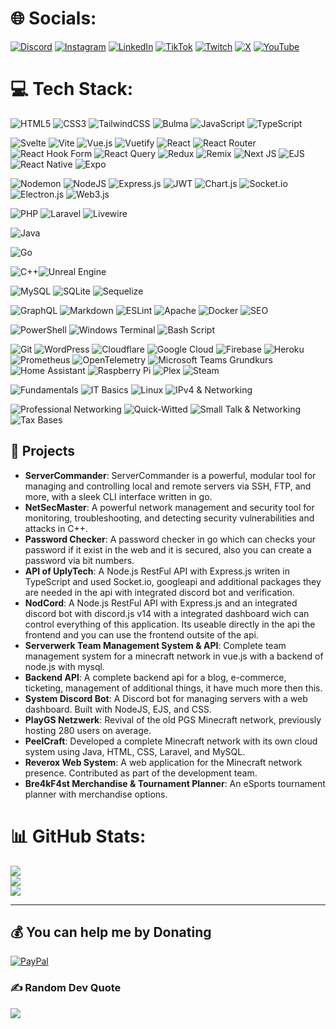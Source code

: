 # 🌐 Socials:
[![Discord](https://img.shields.io/badge/Discord-%237289DA.svg?logo=discord&logoColor=white)](https://discord.gg/vecto.) [![Instagram](https://img.shields.io/badge/Instagram-%23E4405F.svg?logo=Instagram&logoColor=white)](https://instagram.com/vecto_de) [![LinkedIn](https://img.shields.io/badge/LinkedIn-%230077B5.svg?logo=linkedin&logoColor=white)](https://linkedin.com/in/tim-hauke-b3b24b2b5) [![TikTok](https://img.shields.io/badge/TikTok-%23000000.svg?logo=TikTok&logoColor=white)](https://tiktok.com/@vectode) [![Twitch](https://img.shields.io/badge/Twitch-%239146FF.svg?logo=Twitch&logoColor=white)](https://twitch.tv/vectode) [![X](https://img.shields.io/badge/X-black.svg?logo=X&logoColor=white)](https://x.com/vectode) [![YouTube](https://img.shields.io/badge/YouTube-%23FF0000.svg?logo=YouTube&logoColor=white)](https://youtube.com/@vectode) 

# 💻 Tech Stack:
![HTML5](https://img.shields.io/badge/html5-%23E34F26.svg?style=for-the-badge&logo=html5&logoColor=white) ![CSS3](https://img.shields.io/badge/css3-%231572B6.svg?style=for-the-badge&logo=css3&logoColor=white) ![TailwindCSS](https://img.shields.io/badge/tailwindcss-%2338B2AC.svg?style=for-the-badge&logo=tailwind-css&logoColor=white) ![Bulma](https://img.shields.io/badge/bulma-%2300D1B2.svg?style=for-the-badge&logo=bulma&logoColor=white) ![JavaScript](https://img.shields.io/badge/javascript-%23323330.svg?style=for-the-badge&logo=javascript&logoColor=%23F7DF1E) ![TypeScript](https://img.shields.io/badge/typescript-%23007ACC.svg?style=for-the-badge&logo=typescript&logoColor=white)

![Svelte](https://img.shields.io/badge/svelte-%23f1413d.svg?style=for-the-badge&logo=svelte&logoColor=white) ![Vite](https://img.shields.io/badge/vite-%23646CFF.svg?style=for-the-badge&logo=vite&logoColor=white) ![Vue.js](https://img.shields.io/badge/vue.js-%2335495e.svg?style=for-the-badge&logo=vuedotjs&logoColor=%234FC08D) ![Vuetify](https://img.shields.io/badge/Vuetify-1867C0?style=for-the-badge&logo=vuetify&logoColor=AEDDFF) ![React](https://img.shields.io/badge/react-%2320232a.svg?style=for-the-badge&logo=react&logoColor=%2361DAFB) ![React Router](https://img.shields.io/badge/React_Router-CA4245?style=for-the-badge&logo=react-router&logoColor=white) ![React Hook Form](https://img.shields.io/badge/React%20Hook%20Form-%23EC5990.svg?style=for-the-badge&logo=reacthookform&logoColor=white) ![React Query](https://img.shields.io/badge/-React%20Query-FF4154?style=for-the-badge&logo=react%20query&logoColor=white) ![Redux](https://img.shields.io/badge/redux-%23593d88.svg?style=for-the-badge&logo=redux&logoColor=white) ![Remix](https://img.shields.io/badge/remix-%23000.svg?style=for-the-badge&logo=remix&logoColor=white) ![Next JS](https://img.shields.io/badge/Next-black?style=for-the-badge&logo=next.js&logoColor=white) ![EJS](https://img.shields.io/badge/ejs-%23B4CA65.svg?style=for-the-badge&logo=ejs&logoColor=black) ![React Native](https://img.shields.io/badge/react_native-%2320232a.svg?style=for-the-badge&logo=react&logoColor=%2361DAFB) ![Expo](https://img.shields.io/badge/expo-1C1E24?style=for-the-badge&logo=expo&logoColor=#D04A37)

![Nodemon](https://img.shields.io/badge/NODEMON-%23323330.svg?style=for-the-badge&logo=nodemon&logoColor=%BBDEAD) ![NodeJS](https://img.shields.io/badge/node.js-6DA55F?style=for-the-badge&logo=node.js&logoColor=white) ![Express.js](https://img.shields.io/badge/express.js-%23404d59.svg?style=for-the-badge&logo=express&logoColor=%2361DAFB) ![JWT](https://img.shields.io/badge/JWT-black?style=for-the-badge&logo=JSON%20web%20tokens) ![Chart.js](https://img.shields.io/badge/chart.js-F5788D.svg?style=for-the-badge&logo=chart.js&logoColor=white) ![Socket.io](https://img.shields.io/badge/Socket.io-black?style=for-the-badge&logo=socket.io&badgeColor=010101) ![Electron.js](https://img.shields.io/badge/Electron-191970?style=for-the-badge&logo=Electron&logoColor=white) ![Web3.js](https://img.shields.io/badge/web3.js-F16822?style=for-the-badge&logo=web3.js&logoColor=white)

![PHP](https://img.shields.io/badge/php-%23777BB4.svg?style=for-the-badge&logo=php&logoColor=white) ![Laravel](https://img.shields.io/badge/laravel-%23FF2D20.svg?style=for-the-badge&logo=laravel&logoColor=white) ![Livewire](https://img.shields.io/badge/livewire-%234e56a6.svg?style=for-the-badge&logo=livewire&logoColor=white)

![Java](https://img.shields.io/badge/Java-%23ED8B00.svg?style=for-the-badge&logo=openjdk&logoColor=white)

![Go](https://img.shields.io/badge/Go-00ADD8?style=for-the-badge&logo=go&logoColor=white)

![C++](https://img.shields.io/badge/C%2B%2B-00599C?style=for-the-badge&logo=c%2B%2B&logoColor=white)![Unreal Engine](https://img.shields.io/badge/Unreal%20Engine-0E1128?style=for-the-badge&logo=unreal-engine&logoColor=white)

![MySQL](https://img.shields.io/badge/mysql-4479A1.svg?style=for-the-badge&logo=mysql&logoColor=white) ![SQLite](https://img.shields.io/badge/sqlite-%2307405e.svg?style=for-the-badge&logo=sqlite&logoColor=white) ![Sequelize](https://img.shields.io/badge/Sequelize-52B0E7?style=for-the-badge&logo=Sequelize&logoColor=white)

![GraphQL](https://img.shields.io/badge/-GraphQL-E10098?style=for-the-badge&logo=graphql&logoColor=white) ![Markdown](https://img.shields.io/badge/markdown-%23000000.svg?style=for-the-badge&logo=markdown&logoColor=white) ![ESLint](https://img.shields.io/badge/ESLint-4B3263?style=for-the-badge&logo=eslint&logoColor=white) ![Apache](https://img.shields.io/badge/apache-%23D42029.svg?style=for-the-badge&logo=apache&logoColor=white) ![Docker](https://img.shields.io/badge/docker-%230db7ed.svg?style=for-the-badge&logo=docker&logoColor=white) ![SEO](https://img.shields.io/badge/SEO-%233572BA.svg?style=for-the-badge&logo=google)

![PowerShell](https://img.shields.io/badge/PowerShell-%235391FE.svg?style=for-the-badge&logo=powershell&logoColor=white) ![Windows Terminal](https://img.shields.io/badge/Windows%20Terminal-%234D4D4D.svg?style=for-the-badge&logo=windows-terminal&logoColor=white) ![Bash Script](https://img.shields.io/badge/bash_script-%23121011.svg?style=for-the-badge&logo=gnu-bash&logoColor=white)

![Git](https://img.shields.io/badge/Git-%23F05033.svg?style=for-the-badge&logo=git&logoColor=white) ![WordPress](https://img.shields.io/badge/WordPress-%23117AC9.svg?style=for-the-badge&logo=WordPress&logoColor=white) ![Cloudflare](https://img.shields.io/badge/Cloudflare-F38020?style=for-the-badge&logo=Cloudflare&logoColor=white) ![Google Cloud](https://img.shields.io/badge/GoogleCloud-%234285F4.svg?style=for-the-badge&logo=google-cloud&logoColor=white) ![Firebase](https://img.shields.io/badge/firebase-%23039BE5.svg?style=for-the-badge&logo=firebase) ![Heroku](https://img.shields.io/badge/heroku-%23430098.svg?style=for-the-badge&logo=heroku&logoColor=white) ![Prometheus](https://img.shields.io/badge/Prometheus-E6522C?style=for-the-badge&logo=Prometheus&logoColor=white) ![OpenTelemetry](https://img.shields.io/badge/OpenTelemetry-FFFFFF?&style=for-the-badge&logo=opentelemetry&logoColor=black) ![Microsoft Teams Grundkurs](https://img.shields.io/badge/Microsoft%20Teams%20Grundkurs-%230078D7.svg?style=for-the-badge&logo=microsoftteams&logoColor=white) ![Home Assistant](https://img.shields.io/badge/home%20assistant-%2341BDF5.svg?style=for-the-badge&logo=home-assistant&logoColor=white) ![Raspberry Pi](https://img.shields.io/badge/-Raspberry_Pi-C51A4A?style=for-the-badge&logo=Raspberry-Pi) ![Plex](https://img.shields.io/badge/plex-%23E5A00D.svg?style=for-the-badge&logo=plex&logoColor=white) ![Steam](https://img.shields.io/badge/steam-%23000000.svg?style=for-the-badge&logo=steam&logoColor=white)

![Fundamentals](https://img.shields.io/badge/Fundamentals-%2300A1F1.svg?style=for-the-badge&logo=Google) ![IT Basics](https://img.shields.io/badge/IT%20Basics-%2300A1F1.svg?style=for-the-badge&logo=Google) ![Linux](https://img.shields.io/badge/Linux-%23FCC624.svg?style=for-the-badge&logo=linux&logoColor=black) ![IPv4 & Networking](https://img.shields.io/badge/IPv4%20%26%20Networking-%231572B6.svg?style=for-the-badge&logo=cisco)

![Professional Networking](https://img.shields.io/badge/Professional%20Networking-%230A66C2.svg?style=for-the-badge&logo=linkedin&logoColor=white) ![Quick-Witted](https://img.shields.io/badge/Schlagfertig-%23FF7300.svg?style=for-the-badge&logo=quicktime&logoColor=white) ![Small Talk & Networking](https://img.shields.io/badge/Small%20Talk%20%26%20Networking-%2300A1F1.svg?style=for-the-badge&logo=wechat&logoColor=white) ![Tax Bases](https://img.shields.io/badge/Steuergrundlagen-%23000000.svg?style=for-the-badge&logo=currency&logoColor=white)

## 💼 Projects

- **ServerCommander**: ServerCommander is a powerful, modular tool for managing and controlling local and remote servers via SSH, FTP, and more, with a sleek CLI interface written in go.
- **NetSecMaster**: A powerful network management and security tool for monitoring, troubleshooting, and detecting security vulnerabilities and attacks in C++.
- **Password Checker**: A password checker in go which can checks your password if it exist in the web and it is secured, also you can create a password via bit numbers.
- **API of UplyTech**: A Node.js RestFul API with Express.js writen in TypeScript and used Socket.io, googleapi and additional packages they are needed in the api with integrated discord bot and verification.
- **NodCord**: A Node.js RestFul API with Express.js and an integrated discord bot with discord.js v14 with a integrated dashboard wich can control everything of this application. Its useable directly in the api the frontend and you can use the frontend outsite of the api.
- **Serverwerk Team Management System & API**: Complete team management system for a minecraft network in vue.js with a backend of node.js with mysql.
- **Backend API**: A complete backend api for a blog, e-commerce, ticketing, management of additional things, it have much more then this.
- **System Discord Bot**: A Discord bot for managing servers with a web dashboard. Built with NodeJS, EJS, and CSS.
- **PlayGS Netzwerk**: Revival of the old PGS Minecraft network, previously hosting 280 users on average.
- **PeelCraft**: Developed a complete Minecraft network with its own cloud system using Java, HTML, CSS, Laravel, and MySQL.
- **Reverox Web System**: A web application for the Minecraft network presence. Contributed as part of the development team.
- **Bre4kF4st Merchandise & Tournament Planner**: An eSports tournament planner with merchandise options.

# 📊 GitHub Stats:
![](https://github-readme-streak-stats.herokuapp.com/?user=VectoDE&theme=dark&hide_border=false)<br/>
![](https://github-readme-stats.vercel.app/api?username=VectoDE&theme=dark&hide_border=false&include_all_commits=true&count_private=true)<br/>
![](https://github-readme-stats.vercel.app/api/top-langs/?username=VectoDE&theme=dark&hide_border=false&include_all_commits=true&count_private=true&layout=compact)

---

  ## 💰 You can help me by Donating
  [![PayPal](https://img.shields.io/badge/PayPal-00457C?style=for-the-badge&logo=paypal&logoColor=white)](https://paypal.me/TimHauke99) 

### ✍️ Random Dev Quote
![](https://quotes-github-readme.vercel.app/api?type=horizontal&theme=radical)
